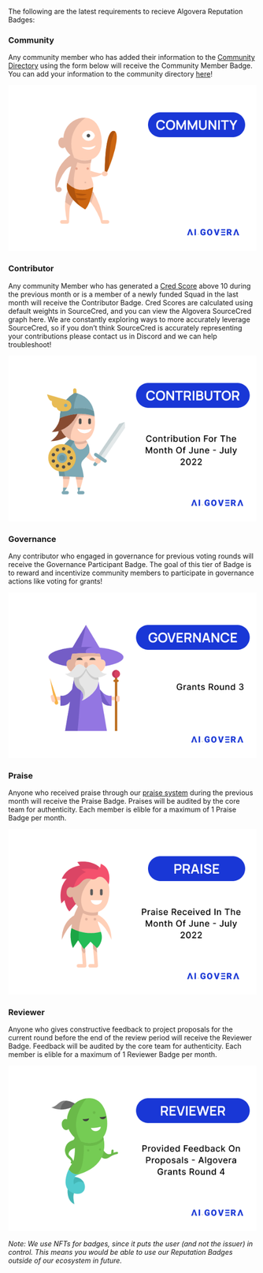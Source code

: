 The following are the latest requirements to recieve Algovera Reputation Badges:

### Community

Any community member who has added their information to the [Community Directory](https://algovera.notion.site/6de7d47890334b8389b3ded588dd65ee?v=929373418cfa4c13b7d882c3b128cff2) using the form below will receive the Community Member Badge. You can add your information to the community directory [here](https://airtable.com/shr1jPNvcbd3ElEll)!

![CommunityNFT](./assets/CommunityNFT.png)

### Contributor

Any community Member who has generated a [Cred Score](https://cred.algovera.ai/#/explorer) above 10 during the previous month or is a member of a newly funded Squad in the last month will receive the Contributor Badge. Cred Scores are calculated using default weights in SourceCred, and you can view the Algovera SourceCred graph here. We are constantly exploring ways to more accurately leverage SourceCred, so if you don’t think SourceCred is accurately representing your contributions please contact us in Discord and we can help troubleshoot!

![ContributorNFT](./assets/ContributorNFT.png)

### Governance

Any contributor who engaged in governance for previous voting rounds will receive the Governance Participant Badge. The goal of this tier of Badge is to reward and incentivize community members to participate in governance actions like voting for grants!

![GovernanceNFT](./assets/GovernanceNFT.png)

### Praise

Anyone who received praise through our [praise system](https://www.youtube.com/watch?v=Q85g4v220f8&t) during the previous month will receive the Praise Badge. Praises will be audited by the core team for authenticity. Each member is elible for a maximum of 1 Praise Badge per month.

![PraiseNFT](./assets/PraiseNFT.png)

### Reviewer

Anyone who gives constructive feedback to project proposals for the current round before the end of the review period will receive the Reviewer Badge. Feedback will be audited by the core team for authenticity. Each member is elible for a maximum of 1 Reviewer Badge per month.

![ReviewerNFT](./assets/ReviewerNFT.png)

_Note: We use NFTs for badges, since it puts the user (and not the issuer) in control. This means you would be able to use our Reputation Badges outside of our ecosystem in future._
